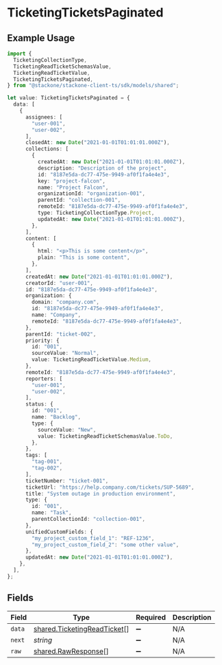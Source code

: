 # TicketingTicketsPaginated

## Example Usage

```typescript
import {
  TicketingCollectionType,
  TicketingReadTicketSchemasValue,
  TicketingReadTicketValue,
  TicketingTicketsPaginated,
} from "@stackone/stackone-client-ts/sdk/models/shared";

let value: TicketingTicketsPaginated = {
  data: [
    {
      assignees: [
        "user-001",
        "user-002",
      ],
      closedAt: new Date("2021-01-01T01:01:01.000Z"),
      collections: [
        {
          createdAt: new Date("2021-01-01T01:01:01.000Z"),
          description: "Description of the project",
          id: "8187e5da-dc77-475e-9949-af0f1fa4e4e3",
          key: "project-falcon",
          name: "Project Falcon",
          organizationId: "organization-001",
          parentId: "collection-001",
          remoteId: "8187e5da-dc77-475e-9949-af0f1fa4e4e3",
          type: TicketingCollectionType.Project,
          updatedAt: new Date("2021-01-01T01:01:01.000Z"),
        },
      ],
      content: [
        {
          html: "<p>This is some content</p>",
          plain: "This is some content",
        },
      ],
      createdAt: new Date("2021-01-01T01:01:01.000Z"),
      creatorId: "user-001",
      id: "8187e5da-dc77-475e-9949-af0f1fa4e4e3",
      organization: {
        domain: "company.com",
        id: "8187e5da-dc77-475e-9949-af0f1fa4e4e3",
        name: "Company",
        remoteId: "8187e5da-dc77-475e-9949-af0f1fa4e4e3",
      },
      parentId: "ticket-002",
      priority: {
        id: "001",
        sourceValue: "Normal",
        value: TicketingReadTicketValue.Medium,
      },
      remoteId: "8187e5da-dc77-475e-9949-af0f1fa4e4e3",
      reporters: [
        "user-001",
        "user-002",
      ],
      status: {
        id: "001",
        name: "Backlog",
        type: {
          sourceValue: "New",
          value: TicketingReadTicketSchemasValue.ToDo,
        },
      },
      tags: [
        "tag-001",
        "tag-002",
      ],
      ticketNumber: "ticket-001",
      ticketUrl: "https://help.company.com/tickets/SUP-5689",
      title: "System outage in production environment",
      type: {
        id: "001",
        name: "Task",
        parentCollectionId: "collection-001",
      },
      unifiedCustomFields: {
        "my_project_custom_field_1": "REF-1236",
        "my_project_custom_field_2": "some other value",
      },
      updatedAt: new Date("2021-01-01T01:01:01.000Z"),
    },
  ],
};
```

## Fields

| Field                                                                             | Type                                                                              | Required                                                                          | Description                                                                       |
| --------------------------------------------------------------------------------- | --------------------------------------------------------------------------------- | --------------------------------------------------------------------------------- | --------------------------------------------------------------------------------- |
| `data`                                                                            | [shared.TicketingReadTicket](../../../sdk/models/shared/ticketingreadticket.md)[] | :heavy_minus_sign:                                                                | N/A                                                                               |
| `next`                                                                            | *string*                                                                          | :heavy_minus_sign:                                                                | N/A                                                                               |
| `raw`                                                                             | [shared.RawResponse](../../../sdk/models/shared/rawresponse.md)[]                 | :heavy_minus_sign:                                                                | N/A                                                                               |